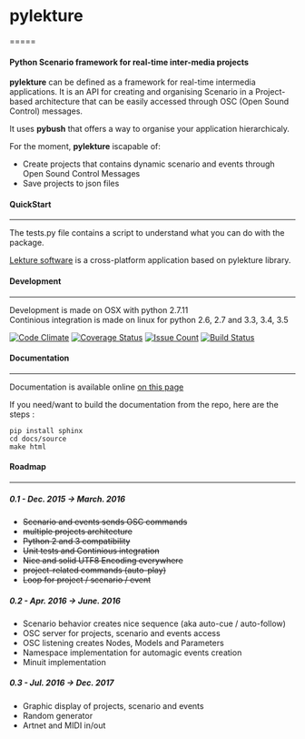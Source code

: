 # pylekture
=====
#### Python Scenario framework for real-time inter-media projects

**pylekture** can be defined as a framework for real-time intermedia applications.
It is an API for creating and organising Scenario in a Project-based architecture that can be easily accessed through OSC (Open Sound Control) messages.

It uses **pybush** that offers a way to organise your application hierarchicaly.

For the moment, **pylekture** iscapable of:

-  Create projects that contains dynamic scenario and events through Open Sound Control Messages
-  Save projects to json files

#### QuickStart
---
The tests.py file contains a script to understand what you can do with the package.

[Lekture software](http://github.com/PixelStereo/lekture) is a cross-platform application based on pylekture library.

#### Development
---
Development is made on OSX with python 2.7.11    
Continious integration is made on linux for python 2.6, 2.7 and 3.3, 3.4, 3.5

[![Code Climate](https://codeclimate.com/github/PixelStereo/pylekture/badges/gpa.svg)](https://codeclimate.com/github/PixelStereo/pylekture)
[![Coverage Status](https://coveralls.io/repos/github/PixelStereo/pylekture/badge.svg?branch=master&bust=1)](https://coveralls.io/github/PixelStereo/pylekture?branch=master)
[![Issue Count](https://codeclimate.com/github/PixelStereo/pylekture/badges/issue_count.svg)](https://codeclimate.com/github/PixelStereo/pylekture)
[![Build Status](https://travis-ci.org/PixelStereo/pylekture.svg?branch=master)](https://travis-ci.org/PixelStereo/pylekture)

#### Documentation
---
Documentation is available online [on this page](http://pixelstereo.github.io/pylekture)    

If you need/want to build the documentation from the repo, here are the steps : 

    pip install sphinx
    cd docs/source
    make html

#### Roadmap
---
##### 0.1 - Dec. 2015 -> March. 2016
* ~~Scenario and events sends OSC commands~~
* ~~multiple projects architecture~~
* ~~Python 2 and 3 compatibility~~
* ~~Unit tests and Continious integration~~
* ~~Nice and solid UTF8 Encoding everywhere~~
* ~~project-related commands (auto-play)~~
* ~~Loop for project / scenario / event~~

##### 0.2 - Apr. 2016 -> June. 2016
* Scenario behavior creates nice sequence (aka auto-cue / auto-follow)
* OSC server for projects, scenario and events access
* OSC listening creates Nodes, Models and Parameters
* Namespace implementation for automagic events creation
* Minuit implementation

##### 0.3 - Jul. 2016 -> Dec. 2017
* Graphic display of projects, scenario and events
* Random generator
* Artnet and MIDI in/out
